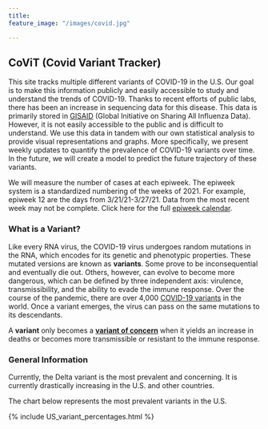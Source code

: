 ```yaml
---
title: 
feature_image: "/images/covid.jpg"

---
```


## CoViT (Covid Variant Tracker)

This site tracks multiple different variants of COVID-19 in the U.S. Our goal is to make this information publicly and easily accessible to study and understand the trends of COVID-19. Thanks to recent efforts of public labs, there has been an increase in sequencing data for this disease. This data is primarily stored in [GISAID](https://www.gisaid.org) (Global Initiative on Sharing All Influenza Data). However, it is not easily accessible to the public and is difficult to understand. We use this data in tandem with our own statistical analysis to provide visual representations and graphs. More specifically, we present weekly updates to quantify the prevalence of COVID-19 variants over time. In the future, we will create a model to predict the future trajectory of these variants. 

We will measure the number of cases at each epiweek. The epiweek system is a standardized numbering of the weeks of 2021. For example, epiweek 12 are the days from 3/21/21-3/27/21.  Data from the most recent week may not be complete. Click here for the full [epiweek calendar](https://ibis.health.state.nm.us/resource/MMWRWeekCalendar.html).  

### What is a Variant?

Like every RNA virus, the COVID-19 virus undergoes random mutations in the RNA, which encodes for its genetic and phenotypic properties. These mutated versions are known as **variants**. Some prove to be inconsequential and eventually die out. Others, however, can evolve to become more dangerous, which can be defined by three independent axis: virulence, transmissibility, and the ability to evade the immune response. Over the course of the pandemic, there are over 4,000 [COVID-19 variants](https://www.eurekalert.org/pub_releases/2021-03/uota-hus032321.php) in the world. Once a variant emerges, the virus can pass on the same mutations to its descendants. 

A **variant** only becomes a [**variant of concern**](https://www.cdc.gov/coronavirus/2019-ncov/cases-updates/variant-surveillance/variant-info.html#Interest) when it yields an increase in deaths or becomes more transmissible or resistant to the immune response. 

### General Information

Currently, the Delta variant is the most prevalent and concerning. It is currently drastically increasing in the U.S. and other countries.

The chart below represents the most prevalent variants in the U.S. 

{% include US_variant_percentages.html %}

